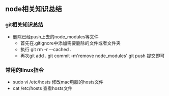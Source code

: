 ## node相关知识总结


### git相关知识总结
- 删除已经push上去的node_modules等文件
  - 首先在.gitignore中添加需要删除的文件或者文件夹
  - 执行 git rm -r --cached .
  - 再次git add .  git commit -m'remove node_modules'  git push 提交即可

### 常用的linux指令
- sudo vi /etc/hosts 修改mac电脑的hosts文件
- cat /etc/hosts 查看hosts文件


